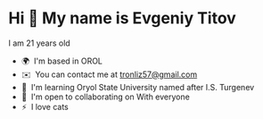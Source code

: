 Hi 👋 My name is Evgeniy Titov
==============================

I am 21 years old

* 🌍  I'm based in OROL
* ✉️  You can contact me at [tronliz57@gmail.com](mailto:tronliz57@gmail.com)
* 🧠  I'm learning Oryol State University named after I.S. Turgenev
* 🤝  I'm open to collaborating on With everyone
* ⚡  I love cats
